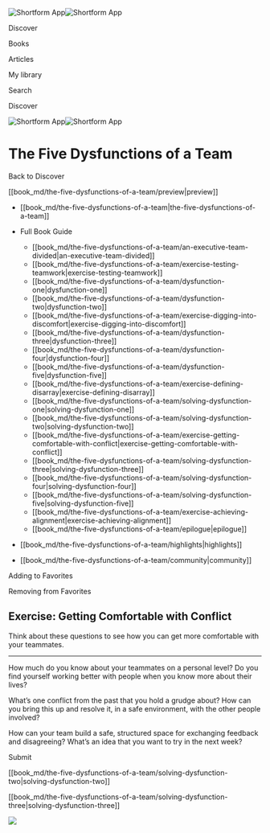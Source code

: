 ![Shortform App](/img/logo.36a2399e.svg)![Shortform App](/img/logo-dark.70c1b072.svg)

Discover

Books

Articles

My library

Search

Discover

![Shortform App](/img/logo.36a2399e.svg)![Shortform App](/img/logo-dark.70c1b072.svg)

# The Five Dysfunctions of a Team

Back to Discover

[[book_md/the-five-dysfunctions-of-a-team/preview|preview]]

  * [[book_md/the-five-dysfunctions-of-a-team|the-five-dysfunctions-of-a-team]]
  * Full Book Guide

    * [[book_md/the-five-dysfunctions-of-a-team/an-executive-team-divided|an-executive-team-divided]]
    * [[book_md/the-five-dysfunctions-of-a-team/exercise-testing-teamwork|exercise-testing-teamwork]]
    * [[book_md/the-five-dysfunctions-of-a-team/dysfunction-one|dysfunction-one]]
    * [[book_md/the-five-dysfunctions-of-a-team/dysfunction-two|dysfunction-two]]
    * [[book_md/the-five-dysfunctions-of-a-team/exercise-digging-into-discomfort|exercise-digging-into-discomfort]]
    * [[book_md/the-five-dysfunctions-of-a-team/dysfunction-three|dysfunction-three]]
    * [[book_md/the-five-dysfunctions-of-a-team/dysfunction-four|dysfunction-four]]
    * [[book_md/the-five-dysfunctions-of-a-team/dysfunction-five|dysfunction-five]]
    * [[book_md/the-five-dysfunctions-of-a-team/exercise-defining-disarray|exercise-defining-disarray]]
    * [[book_md/the-five-dysfunctions-of-a-team/solving-dysfunction-one|solving-dysfunction-one]]
    * [[book_md/the-five-dysfunctions-of-a-team/solving-dysfunction-two|solving-dysfunction-two]]
    * [[book_md/the-five-dysfunctions-of-a-team/exercise-getting-comfortable-with-conflict|exercise-getting-comfortable-with-conflict]]
    * [[book_md/the-five-dysfunctions-of-a-team/solving-dysfunction-three|solving-dysfunction-three]]
    * [[book_md/the-five-dysfunctions-of-a-team/solving-dysfunction-four|solving-dysfunction-four]]
    * [[book_md/the-five-dysfunctions-of-a-team/solving-dysfunction-five|solving-dysfunction-five]]
    * [[book_md/the-five-dysfunctions-of-a-team/exercise-achieving-alignment|exercise-achieving-alignment]]
    * [[book_md/the-five-dysfunctions-of-a-team/epilogue|epilogue]]
  * [[book_md/the-five-dysfunctions-of-a-team/highlights|highlights]]
  * [[book_md/the-five-dysfunctions-of-a-team/community|community]]



Adding to Favorites 

Removing from Favorites 

## Exercise: Getting Comfortable with Conflict

Think about these questions to see how you can get more comfortable with your teammates.

* * *

How much do you know about your teammates on a personal level? Do you find yourself working better with people when you know more about their lives?

What’s one conflict from the past that you hold a grudge about? How can you bring this up and resolve it, in a safe environment, with the other people involved?

How can your team build a safe, structured space for exchanging feedback and disagreeing? What’s an idea that you want to try in the next week?

Submit 

[[book_md/the-five-dysfunctions-of-a-team/solving-dysfunction-two|solving-dysfunction-two]]

[[book_md/the-five-dysfunctions-of-a-team/solving-dysfunction-three|solving-dysfunction-three]]

![](https://bat.bing.com/action/0?ti=56018282&Ver=2&mid=e26f5894-adef-43f4-a7b5-87d819d9ebd4&sid=1711133063fa11eebdec89a8b8ae3bbc&vid=171147a063fa11eea7440fcfeb230d96&vids=0&msclkid=N&pi=0&lg=en-US&sw=800&sh=600&sc=24&nwd=1&tl=Shortform%20%7C%20Book&p=https%3A%2F%2Fwww.shortform.com%2Fapp%2Fbook%2Fthe-five-dysfunctions-of-a-team%2Fexercise-getting-comfortable-with-conflict&r=&lt=296&evt=pageLoad&sv=1&rn=711608)
